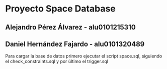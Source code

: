 # Proyecto Space Database

## Alejandro Pérez Álvarez - alu0101215310
## Daniel Hernández Fajardo - alu0101320489

Para cargar la base de datos primero ejecutar el script space.sql, siguiendo el check_constraints.sql y por último el trigger.sql
